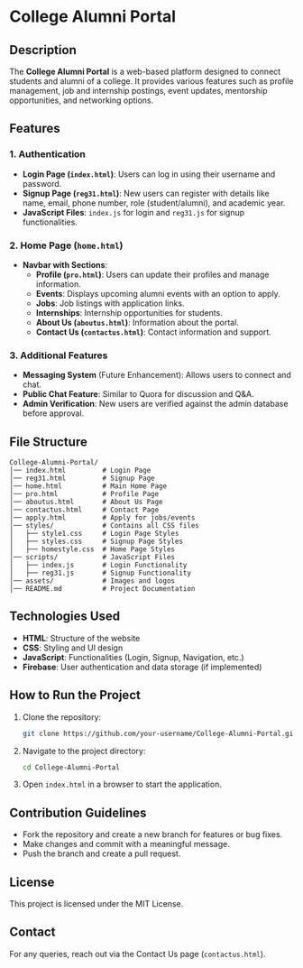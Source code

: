 # College Alumni Portal

## Description
The **College Alumni Portal** is a web-based platform designed to connect students and alumni of a college. It provides various features such as profile management, job and internship postings, event updates, mentorship opportunities, and networking options.

## Features
### 1. Authentication
- **Login Page (`index.html`)**: Users can log in using their username and password.
- **Signup Page (`reg31.html`)**: New users can register with details like name, email, phone number, role (student/alumni), and academic year.
- **JavaScript Files**: `index.js` for login and `reg31.js` for signup functionalities.

### 2. Home Page (`home.html`)
- **Navbar with Sections**:
  - **Profile (`pro.html`)**: Users can update their profiles and manage information.
  - **Events**: Displays upcoming alumni events with an option to apply.
  - **Jobs**: Job listings with application links.
  - **Internships**: Internship opportunities for students.
  - **About Us (`aboutus.html`)**: Information about the portal.
  - **Contact Us (`contactus.html`)**: Contact information and support.

### 3. Additional Features
- **Messaging System** (Future Enhancement): Allows users to connect and chat.
- **Public Chat Feature**: Similar to Quora for discussion and Q&A.
- **Admin Verification**: New users are verified against the admin database before approval.

## File Structure
```
College-Alumni-Portal/
│── index.html         # Login Page
│── reg31.html         # Signup Page
│── home.html          # Main Home Page
│── pro.html           # Profile Page
│── aboutus.html       # About Us Page
│── contactus.html     # Contact Page
│── apply.html         # Apply for jobs/events
│── styles/            # Contains all CSS files
│   ├── style1.css     # Login Page Styles
│   ├── styles.css     # Signup Page Styles
│   ├── homestyle.css  # Home Page Styles
│── scripts/           # JavaScript Files
│   ├── index.js       # Login Functionality
│   ├── reg31.js       # Signup Functionality
│── assets/            # Images and logos
│── README.md          # Project Documentation
```

## Technologies Used
- **HTML**: Structure of the website
- **CSS**: Styling and UI design
- **JavaScript**: Functionalities (Login, Signup, Navigation, etc.)
- **Firebase**: User authentication and data storage (if implemented)

## How to Run the Project
1. Clone the repository:
   ```bash
   git clone https://github.com/your-username/College-Alumni-Portal.git
   ```
2. Navigate to the project directory:
   ```bash
   cd College-Alumni-Portal
   ```
3. Open `index.html` in a browser to start the application.

## Contribution Guidelines
- Fork the repository and create a new branch for features or bug fixes.
- Make changes and commit with a meaningful message.
- Push the branch and create a pull request.

## License
This project is licensed under the MIT License.

## Contact
For any queries, reach out via the Contact Us page (`contactus.html`).



